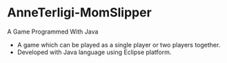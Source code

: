 # AnneTerligi-MomSlipper
A Game Programmed With Java
-	A game which can be played as a single player or two players together.
-	Developed with Java language using Eclipse platform.

